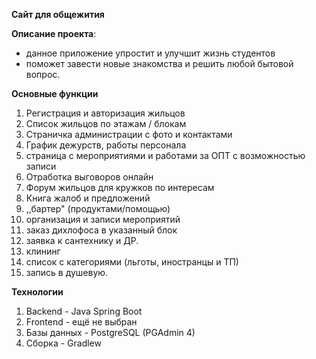 **Cайт для общежития**

**Описание проекта**: 
- данное приложение упростит и улучшит жизнь студентов
- поможет завести новые знакомства и решить любой бытовой вопрос.

**Основные функции**
1) Регистрация и авторизация жильцов
2) Список жильцов по этажам / блокам
3) Страничка администрации с фото и контактами 
4) График дежурств, работы персонала 
5) страница с мероприятиями и работами за ОПТ с возможностью записи
6) Отработка выговоров онлайн 
7) Форум жильцов для кружков по интересам 
8) Книга жалоб и предложений 
9) ,,бартер" (продуктами/помощью)
10) организация и записи мероприятий 
11) заказ дихлофоса в указанный блок
12) заявка к сантехнику и ДР.
13) клининг
14) список с категориями (льготы, иностранцы и ТП)
15) запись в душевую.

**Технологии**
1) Backend - Java Spring Boot
2) Frontend - ещё не выбран
3) Базы данных - PostgreSQL (PGAdmin 4)
4) Сборка - Gradlew
